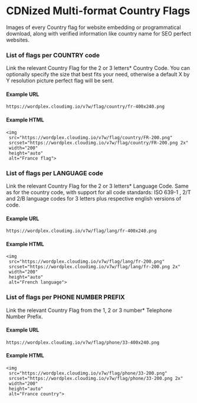 # CDNized Multi-format Country Flags

Images of every Country flag for website embedding or programmatical download, along with verified information like country name for SEO perfect websites.

### List of flags per COUNTRY code

Link the relevant Country Flag for the 2 or 3 letters* Country Code. You can optionally specify the size that best fits your need, otherwise a default X by Y resolution picture perfect flag will be sent.

#### Example URL
```
https://wordplex.cloudimg.io/v7w/flag/country/fr-400x240.png
```

#### Example HTML
```
<img 
 src="https://wordplex.cloudimg.io/v7w/flag/country/FR-200.png"
 srcset="https://wordplex.cloudimg.io/v7w/flag/country/FR-200.png 2x"
 width="200"
 height="auto"
 alt="France flag">
 ```

### List of flags per LANGUAGE code

Link the relevant Country Flag for the 2 or 3 letters* Language Code. Same as for the country code, with support for all code standards: ISO 639-1 , 2/T and 2/B language codes for 3 letters plus respective english versions of code.

#### Example URL

```
https://wordplex.cloudimg.io/v7w/flag/lang/fr-400x240.png
```

#### Example HTML

```
<img 
 src="https://wordplex.cloudimg.io/v7w/flag/lang/fr-200.png"
 srcset="https://wordplex.cloudimg.io/v7w/flag/lang/fr-200.png 2x"
 width="200"
 height="auto"
 alt="French language">
 ```

### List of flags per PHONE NUMBER PREFIX

Link the relevant Country Flag from the 1, 2 or 3 number* Telephone Number Prefix.

#### Example URL
```
https://wordplex.cloudimg.io/v7w/flag/phone/33-400x240.png
```

#### Example HTML

```
<img 
 src="https://wordplex.cloudimg.io/v7w/flag/phone/33-200.png"
 srcset="https://wordplex.cloudimg.io/v7w/flag/phone/33-200.png 2x"
 width="200"
 height="auto"
 alt="France country">
```
